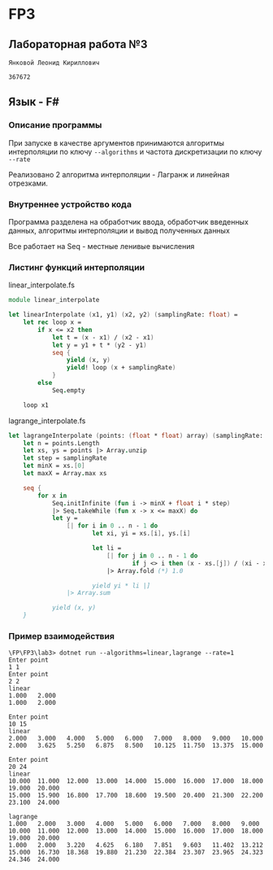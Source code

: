 # FP3
## Лабораторная работа №3 

```Янковой Леонид Кириллович```

```367672```

## Язык - F#

### Описание программы

При запуске в качестве аргументов принимаются алгоритмы интерполяции по ключу ```--algorithms``` и частота дискретизации по ключу ```--rate```

Реализовано 2 алгоритма интерполяции - Лагранж и линейная отрезками.

### Внутреннее устройство кода

Программа разделена на обработчик ввода, обработчик введенных данных, алгоритмы интерполяции и вывод полученных данных

Все работает на Seq - местные ленивые вычисления


### Листинг функций интерполяции

linear_interpolate.fs
```fsharp
module linear_interpolate

let linearInterpolate (x1, y1) (x2, y2) (samplingRate: float) =
    let rec loop x =
        if x <= x2 then
            let t = (x - x1) / (x2 - x1)
            let y = y1 + t * (y2 - y1)
            seq {
                yield (x, y)
                yield! loop (x + samplingRate)
            }
        else
            Seq.empty

    loop x1

```

lagrange_interpolate.fs
```fsharp
let lagrangeInterpolate (points: (float * float) array) (samplingRate: float) =
    let n = points.Length
    let xs, ys = points |> Array.unzip
    let step = samplingRate
    let minX = xs.[0]
    let maxX = Array.max xs

    seq {
        for x in
            Seq.initInfinite (fun i -> minX + float i * step)
            |> Seq.takeWhile (fun x -> x <= maxX) do
            let y =
                [| for i in 0 .. n - 1 do
                       let xi, yi = xs.[i], ys.[i]

                       let li =
                           [| for j in 0 .. n - 1 do
                                  if j <> i then (x - xs.[j]) / (xi - xs.[j]) else 1.0 |]
                           |> Array.fold (*) 1.0

                       yield yi * li |]
                |> Array.sum

            yield (x, y)
    }

```

### Пример взаимодействия
```
\FP\FP3\lab3> dotnet run --algorithms=linear,lagrange --rate=1
Enter point
1 1
Enter point
2 2
linear
1.000   2.000
1.000   2.000

Enter point
10 15
linear
2.000   3.000   4.000   5.000   6.000   7.000   8.000   9.000   10.000
2.000   3.625   5.250   6.875   8.500   10.125  11.750  13.375  15.000

Enter point
20 24
linear
10.000  11.000  12.000  13.000  14.000  15.000  16.000  17.000  18.000  19.000  20.000
15.000  15.900  16.800  17.700  18.600  19.500  20.400  21.300  22.200  23.100  24.000

lagrange
1.000   2.000   3.000   4.000   5.000   6.000   7.000   8.000   9.000   10.000  11.000  12.000  13.000  14.000  15.000  16.000  17.000  18.000  19.000  20.000
1.000   2.000   3.220   4.625   6.180   7.851   9.603   11.402  13.212  15.000  16.730  18.368  19.880  21.230  22.384  23.307  23.965  24.323  24.346  24.000
```